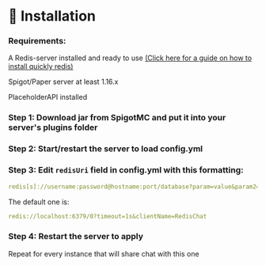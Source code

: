 # 📩 Installation

### Requirements:

A Redis-server installed and ready to use [(Click here for a guide on how to install quickly redis)](https://github.com/Emibergo02/RedisEconomy/wiki/Install-redis)

Spigot/Paper server at least 1.16.x

PlaceholderAPI installed

### Step 1: Download jar from SpigotMC and put it into your server's plugins folder

### Step 2: Start/restart the server to load config.yml

### Step 3: Edit  `redisUri` field in config.yml with this formatting:

```yaml
redis[s]://username:password@hostname:port/database?param=value&param2=value
```

The default one is:

```yaml
redis://localhost:6379/0?timeout=1s&clientName=RedisChat
```

### Step 4: Restart the server to apply



Repeat for every instance that will share chat with this one
